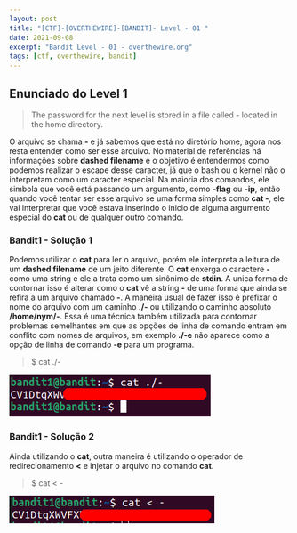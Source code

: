 ```yaml
---
layout: post
title: "[CTF]-[OVERTHEWIRE]-[BANDIT]- Level - 01 "
date: 2021-09-08
excerpt: "Bandit Level - 01 - overthewire.org"
tags: [ctf, overthewire, bandit]
---
```


## Enunciado do Level 1
>The password for the next level is stored in a file called - located in the home directory.

O arquivo se chama __-__ e já sabemos que está no diretório home, agora nos resta entender como ser esse arquivo. No material de referências há informações sobre __dashed filename__ e o objetivo é entendermos como podemos realizar o escape desse caracter, já que o bash ou o kernel não o interpretam como um caracter especial. Na maioria dos comandos, ele simbola que você está passando um argumento, como __-flag__ ou __-ip__, então quando você tentar ser esse arquivo se uma forma simples como __cat -__, ele vai interpretar que você estava inserindo o inicio de alguma argumento especial do __cat__ ou de qualquer outro comando.


### Bandit1 - Solução 1

Podemos utilizar o __cat__ para ler o arquivo, porém ele interpreta a leitura de um __dashed filename__ de um jeito diferente. O __cat__ enxerga o caractere __-__ como uma string e ele a trata como um sinônimo de __stdin__. A unica forma de contornar isso é alterar como o __cat__ vê a string __-__ de uma forma que ainda se refira a um arquivo chamado __-__. A maneira usual de fazer isso é prefixar o nome do arquivo com um caminho __./-__ ou utilizando o caminho absoluto __/home/nym/-__. Essa é uma técnica também utilizada para contornar problemas semelhantes em que as opções de linha de comando entram em conflito com nomes de arquivos, em exemplo __./-e__ não aparece como a opção de linha de comando __-e__ para um programa.

> $ cat ./-

![Utilizando o cat - v1](/img_posts/ctf/overthewire/lvl1/lvl1-1.png)

### Bandit1 - Solução 2 

Ainda utilizando o __cat__, outra maneira é utilizando o operador de redirecionamento __<__ e injetar o arquivo no comando __cat__.

> $ cat < -

![Utilizando o cat - v2](/img_posts/ctf/overthewire/lvl1/lvl1-2.png)


